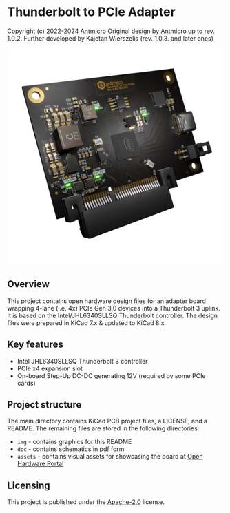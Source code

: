 # Thunderbolt to PCIe Adapter

Copyright (c) 2022-2024 [Antmicro](https://www.antmicro.com) 
Original design by Antmicro up to rev. 1.0.2.
Further developed by Kajetan Wierszelis (rev. 1.0.3. and later ones)

![Render of rev. 1.0.2.](img/thunderbolt-pcie-adapter-render.png)

## Overview

This project contains open hardware design files for an adapter board wrapping 4-lane (i.e. 4x) PCIe Gen 3.0 devices into a Thunderbolt 3 uplink.
It is based on the Intel/JHL6340SLLSQ Thunderbolt controller.
The design files were prepared in KiCad 7.x & updated to KiCad 8.x.

## Key features

* Intel JHL6340SLLSQ Thunderbolt 3 controller 
* PCIe x4 expansion slot
* On-board Step-Up DC-DC generating 12V (required by some PCIe cards)

## Project structure

The main directory contains KiCad PCB project files, a LICENSE, and a README.
The remaining files are stored in the following directories:

* `img` - contains graphics for this README
* `doc` - contains schematics in pdf form
* `assets` - contains visual assets for showcasing the board at [Open Hardware Portal](https://openhardware.antmicro.com)

## Licensing

This project is published under the [Apache-2.0](LICENSE) license.
